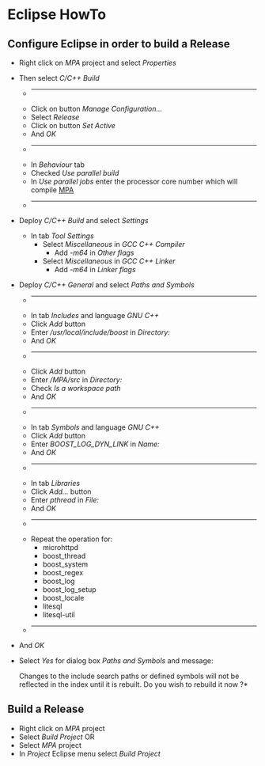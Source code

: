 # Eclipse HowTo

## Configure Eclipse in order to build a Release

 * Right click on *MPA* project and select *Properties*

 * Then select *C/C++ Build*
	* -----------
	* Click on button *Manage Configuration...*
	* Select *Release*
	* Click on button *Set Active*
	* And *OK*
	* -----------
	* In *Behaviour* tab
	* Checked *Use parallel build*
	* In *Use parallel jobs* enter the processor core number which will compile [MPA](https://github.com/cyosp/MPA)
	* -----------

 * Deploy *C/C++ Build* and select *Settings*

	* In tab *Tool Settings*
		* Select *Miscellaneous* in *GCC C++ Compiler*
			* Add *-m64* in *Other flags*
		* Select *Miscellaneous* in *GCC C++ Linker*
			* Add *-m64* in *Linker flags*

 * Deploy *C/C++ General* and select *Paths and Symbols*

	* -----------
	* In tab *Includes* and language *GNU C++*
	* Click *Add* button
	* Enter */usr/local/include/boost* in *Directory:*
	* And *OK*
	* -----------
	* Click *Add* button
	* Enter */MPA/src* in *Directory:*
	* Check *Is a workspace path*
	* And *OK*
	* -----------
	* In tab *Symbols* and language *GNU C++*
	* Click *Add* button
	* Enter *BOOST_LOG_DYN_LINK* in *Name:*
	* And *OK*
	* -----------
	* In tab *Libraries*
	* Click *Add...* button
	* Enter *pthread* in *File:*
	* And *OK*
	* -----------
	* Repeat the operation for:
		* microhttpd
		* boost_thread
		* boost_system
		* boost_regex
		* boost_log
		* boost_log_setup
		* boost_locale
		* litesql
		* litesql-util
	* -----------

 * And *OK*

 * Select *Yes* for dialog box *Paths and Symbols* and message:

	Changes to the include search paths or defined symbols will not be reflected in the index until it is rebuilt. Do you wish to rebuild it now ?*

## Build a Release

 * Right click on *MPA* project
 * Select *Build Project*
	OR
 * Select *MPA* project
 * In *Project* Eclipse menu select *Build Project*
